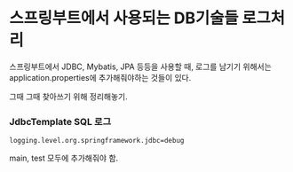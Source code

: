 # 스프링부트에서 사용되는 DB기술들 로그처리

스프링부트에서 JDBC, Mybatis, JPA 등등을 사용할 때, 로그를 남기기 위해서는 application.properties에 추가해줘야하는 것들이 있다. 

그때 그때 찾아쓰기 위해 정리해놓기.

### JdbcTemplate SQL 로그
~~~properties
logging.level.org.springframework.jdbc=debug
~~~
main, test 모두에 추가해줘야 함.

